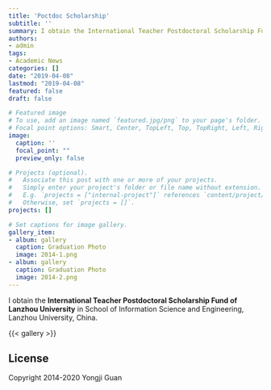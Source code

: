 ```yaml
---
title: 'Poctdoc Scholarship'
subtitle: ''
summary: I obtain the International Teacher Postdoctoral Scholarship Fund of Lanzhou University in School of Information Science and Engineering, Lanzhou University, China.
authors:
- admin
tags:
- Academic News
categories: []
date: "2019-04-08"
lastmod: "2019-04-08"
featured: false
draft: false

# Featured image
# To use, add an image named `featured.jpg/png` to your page's folder.
# Focal point options: Smart, Center, TopLeft, Top, TopRight, Left, Right, BottomLeft, Bottom, BottomRight
image:
  caption: ''
  focal_point: ""
  preview_only: false

# Projects (optional).
#   Associate this post with one or more of your projects.
#   Simply enter your project's folder or file name without extension.
#   E.g. `projects = ["internal-project"]` references `content/project/deep-learning/index.md`.
#   Otherwise, set `projects = []`.
projects: []

# Set captions for image gallery.
gallery_item:
- album: gallery
  caption: Graduation Photo
  image: 2014-1.png
- album: gallery
  caption: Graduation Photo
  image: 2014-2.png
---
```


I obtain the **International Teacher Postdoctoral Scholarship Fund of Lanzhou University** in School of Information Science and Engineering, Lanzhou University, China.

{{< gallery >}}

## License

Copyright 2014-2020 Yongji Guan

